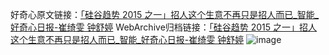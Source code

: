 好奇心原文链接：[「硅谷趋势 2015 之一」招人这个生意不再只是招人而已_智能_好奇心日报-崔绮雯 钟舒婷](https://www.qdaily.com/articles/10421.html)
WebArchive归档链接：[「硅谷趋势 2015 之一」招人这个生意不再只是招人而已_智能_好奇心日报-崔绮雯 钟舒婷](http://web.archive.org/web/20171021134932/http://www.qdaily.com:80/articles/10421.html)
![image](http://ww3.sinaimg.cn/large/007d5XDpgy1g3vwu4bsuej30u02cr4qp)